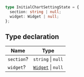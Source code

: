 ```ts
type InitialChartSettingState = {
  section: string | null;
  widget: Widget | null;
};
```

## Type declaration

| Name | Type |
| ------ | ------ |
| <a id="section"></a> `section`? | `string` \| `null` |
| <a id="widget"></a> `widget`? | [`Widget`](Widget.md) \| `null` |
